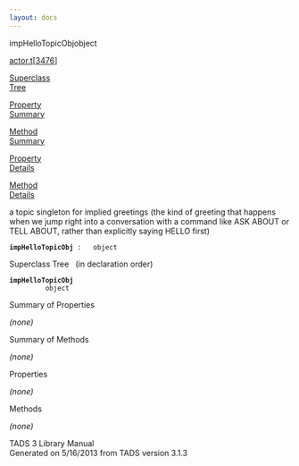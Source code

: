 ```yaml
---
layout: docs
---
```

<span class="title">impHelloTopicObj</span><span class="type">object</span>

[actor.t](../file/actor.t.html)\[[3476](../source/actor.t.html#3476)\]

[Superclass  
Tree](#_SuperClassTree_)

[Property  
Summary](#_PropSummary_)

[Method  
Summary](#_MethodSummary_)

[Property  
Details](#_Properties_)

[Method  
Details](#_Methods_)



a topic singleton for implied greetings (the kind of greeting that
happens when we jump right into a conversation with a command like ASK
ABOUT or TELL ABOUT, rather than explicitly saying HELLO first)

**`impHelloTopicObj`**` :   object`



<span id="_SuperClassTree_"></span>



<span class="hdln">Superclass Tree</span>   (in declaration order)



**`impHelloTopicObj`**  
`         object`  
<span id="_PropSummary_"></span>



<span class="hdln">Summary of Properties</span>  





*(none)* <span id="_MethodSummary_"></span>



<span class="hdln">Summary of Methods</span>  





*(none)* <span id="_Properties_"></span>



<span class="hdln">Properties</span>  



*(none)* <span id="_Methods_"></span>



<span class="hdln">Methods</span>  



*(none)*



TADS 3 Library Manual  
Generated on 5/16/2013 from TADS version 3.1.3


